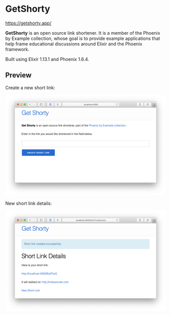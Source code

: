 # GetShorty

<https://getshorty.app/>

**GetShorty** is an open source link shortener. It is a member of the Phoenix by Example collection, whose goal is to provide example applications that help frame educational discussions around Elixir and the Phoenix framework. 

Built using Elixir 1.13.1 and Phoenix 1.6.4.

## Preview

Create a new short link:

![Create a new short link.](docs/new.png)

New short link details:

![New short link details.](docs/details.png)
